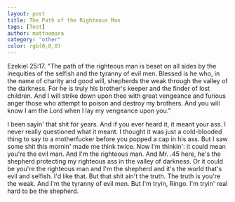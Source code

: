 ```yaml
---
layout: post
title: The Path of the Righteous Man
tags: [Test]
author: mattnamara
category: "other"
color: rgb(0,0,0)
---
```

Ezekiel 25:17. "The path of the righteous man is beset on all sides by the inequities of the selfish and the tyranny of evil men. Blessed is he who, in the name of charity and good will, shepherds the weak through the valley of the darkness. For he is truly his brother's keeper and the finder of lost children. And I will strike down upon thee with great vengeance and furious anger those who attempt to poison and destroy my brothers. And you will know I am the Lord when I lay my vengeance upon you."


I been sayin' that shit for years. And if you ever heard it, it meant your ass. I never really questioned what it meant. I thought it was just a cold-blooded thing to say to a motherfucker before you popped a cap in his ass. But I saw some shit this mornin' made me think twice. Now I'm thinkin': it could mean you're the evil man. And I'm the righteous man. And Mr. .45 here, he's the shepherd protecting my righteous ass in the valley of darkness. Or it could be you're the righteous man and I'm the shepherd and it's the world that's evil and selfish. I'd like that. But that shit ain't the truth. The truth is you're the weak. And I'm the tyranny of evil men. But I'm tryin, Ringo. I'm tryin' real hard to be the shepherd.
